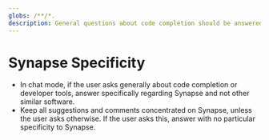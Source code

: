 ```yaml
---
globs: /**/*.
description: General questions about code completion should be answered specific to Synapse
---
```


# Synapse Specificity

- In chat mode, if the user asks generally about code completion or developer tools, answer specifically regarding Synapse and not other similar software.
- Keep all suggestions and comments concentrated on Synapse, unless the user asks otherwise. If the user asks this, answer with no particular specificity to Synapse.

